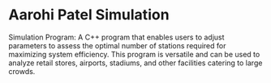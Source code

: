 # Aarohi Patel Simulation

Simulation Program:
A C++ program that enables users to adjust parameters to assess the optimal number of stations required for maximizing system
efficiency. This program is versatile and can be used to analyze retail stores, airports, stadiums, and other facilities catering to large
crowds.
